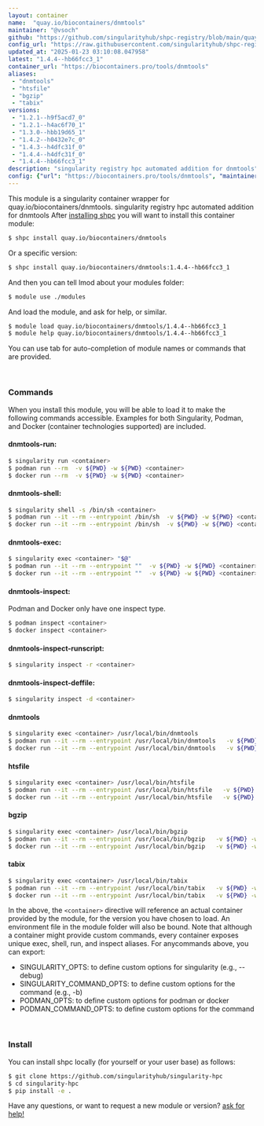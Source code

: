 ```yaml
---
layout: container
name:  "quay.io/biocontainers/dnmtools"
maintainer: "@vsoch"
github: "https://github.com/singularityhub/shpc-registry/blob/main/quay.io/biocontainers/dnmtools/container.yaml"
config_url: "https://raw.githubusercontent.com/singularityhub/shpc-registry/main/quay.io/biocontainers/dnmtools/container.yaml"
updated_at: "2025-01-23 03:10:08.047958"
latest: "1.4.4--hb66fcc3_1"
container_url: "https://biocontainers.pro/tools/dnmtools"
aliases:
 - "dnmtools"
 - "htsfile"
 - "bgzip"
 - "tabix"
versions:
 - "1.2.1--h9f5acd7_0"
 - "1.2.1--h4ac6f70_1"
 - "1.3.0--hbb19d65_1"
 - "1.4.2--h0432e7c_0"
 - "1.4.3--h4dfc31f_0"
 - "1.4.4--h4dfc31f_0"
 - "1.4.4--hb66fcc3_1"
description: "singularity registry hpc automated addition for dnmtools"
config: {"url": "https://biocontainers.pro/tools/dnmtools", "maintainer": "@vsoch", "description": "singularity registry hpc automated addition for dnmtools", "latest": {"1.4.4--hb66fcc3_1": "sha256:9715a9f7930714f4bad71ba06846539bcc91a7001a88f5594c546bae6a55740b"}, "tags": {"1.2.1--h9f5acd7_0": "sha256:ef65bb16ddfdb036345e434c31fea50167717a170b91a73220ce48edab3cc499", "1.2.1--h4ac6f70_1": "sha256:331fce1505d9d0c4717926a2dd9bc526ef9a9a2446c07606570358adf40a8a79", "1.3.0--hbb19d65_1": "sha256:c139fc37e15d4aa10673a9595a5e6a2d38ec771162ed968c6e113aebf59f5cfa", "1.4.2--h0432e7c_0": "sha256:a7e05346c7a6c343c0dc96aaf502fe456a5db2bc97a2f8b17cd8f07817a03dd3", "1.4.3--h4dfc31f_0": "sha256:08b15c5a64e989c486504d9f0c887d20d115686ab947244ef954f98626b1d3ab", "1.4.4--h4dfc31f_0": "sha256:5979d1bad18499d3f3603c6a5dbe22477afc23aaa494623e6da93eadf1cb7830", "1.4.4--hb66fcc3_1": "sha256:9715a9f7930714f4bad71ba06846539bcc91a7001a88f5594c546bae6a55740b"}, "docker": "quay.io/biocontainers/dnmtools", "aliases": {"dnmtools": "/usr/local/bin/dnmtools", "htsfile": "/usr/local/bin/htsfile", "bgzip": "/usr/local/bin/bgzip", "tabix": "/usr/local/bin/tabix"}}
---
```


This module is a singularity container wrapper for quay.io/biocontainers/dnmtools.
singularity registry hpc automated addition for dnmtools
After [installing shpc](#install) you will want to install this container module:


```bash
$ shpc install quay.io/biocontainers/dnmtools
```

Or a specific version:

```bash
$ shpc install quay.io/biocontainers/dnmtools:1.4.4--hb66fcc3_1
```

And then you can tell lmod about your modules folder:

```bash
$ module use ./modules
```

And load the module, and ask for help, or similar.

```bash
$ module load quay.io/biocontainers/dnmtools/1.4.4--hb66fcc3_1
$ module help quay.io/biocontainers/dnmtools/1.4.4--hb66fcc3_1
```

You can use tab for auto-completion of module names or commands that are provided.

<br>

### Commands

When you install this module, you will be able to load it to make the following commands accessible.
Examples for both Singularity, Podman, and Docker (container technologies supported) are included.

#### dnmtools-run:

```bash
$ singularity run <container>
$ podman run --rm  -v ${PWD} -w ${PWD} <container>
$ docker run --rm  -v ${PWD} -w ${PWD} <container>
```

#### dnmtools-shell:

```bash
$ singularity shell -s /bin/sh <container>
$ podman run --it --rm --entrypoint /bin/sh  -v ${PWD} -w ${PWD} <container>
$ docker run --it --rm --entrypoint /bin/sh  -v ${PWD} -w ${PWD} <container>
```

#### dnmtools-exec:

```bash
$ singularity exec <container> "$@"
$ podman run --it --rm --entrypoint ""  -v ${PWD} -w ${PWD} <container> "$@"
$ docker run --it --rm --entrypoint ""  -v ${PWD} -w ${PWD} <container> "$@"
```

#### dnmtools-inspect:

Podman and Docker only have one inspect type.

```bash
$ podman inspect <container>
$ docker inspect <container>
```

#### dnmtools-inspect-runscript:

```bash
$ singularity inspect -r <container>
```

#### dnmtools-inspect-deffile:

```bash
$ singularity inspect -d <container>
```


#### dnmtools

```bash
$ singularity exec <container> /usr/local/bin/dnmtools
$ podman run --it --rm --entrypoint /usr/local/bin/dnmtools   -v ${PWD} -w ${PWD} <container> -c " $@"
$ docker run --it --rm --entrypoint /usr/local/bin/dnmtools   -v ${PWD} -w ${PWD} <container> -c " $@"
```


#### htsfile

```bash
$ singularity exec <container> /usr/local/bin/htsfile
$ podman run --it --rm --entrypoint /usr/local/bin/htsfile   -v ${PWD} -w ${PWD} <container> -c " $@"
$ docker run --it --rm --entrypoint /usr/local/bin/htsfile   -v ${PWD} -w ${PWD} <container> -c " $@"
```


#### bgzip

```bash
$ singularity exec <container> /usr/local/bin/bgzip
$ podman run --it --rm --entrypoint /usr/local/bin/bgzip   -v ${PWD} -w ${PWD} <container> -c " $@"
$ docker run --it --rm --entrypoint /usr/local/bin/bgzip   -v ${PWD} -w ${PWD} <container> -c " $@"
```


#### tabix

```bash
$ singularity exec <container> /usr/local/bin/tabix
$ podman run --it --rm --entrypoint /usr/local/bin/tabix   -v ${PWD} -w ${PWD} <container> -c " $@"
$ docker run --it --rm --entrypoint /usr/local/bin/tabix   -v ${PWD} -w ${PWD} <container> -c " $@"
```



In the above, the `<container>` directive will reference an actual container provided
by the module, for the version you have chosen to load. An environment file in the
module folder will also be bound. Note that although a container
might provide custom commands, every container exposes unique exec, shell, run, and
inspect aliases. For anycommands above, you can export:

 - SINGULARITY_OPTS: to define custom options for singularity (e.g., --debug)
 - SINGULARITY_COMMAND_OPTS: to define custom options for the command (e.g., -b)
 - PODMAN_OPTS: to define custom options for podman or docker
 - PODMAN_COMMAND_OPTS: to define custom options for the command

<br>

### Install

You can install shpc locally (for yourself or your user base) as follows:

```bash
$ git clone https://github.com/singularityhub/singularity-hpc
$ cd singularity-hpc
$ pip install -e .
```

Have any questions, or want to request a new module or version? [ask for help!](https://github.com/singularityhub/singularity-hpc/issues)